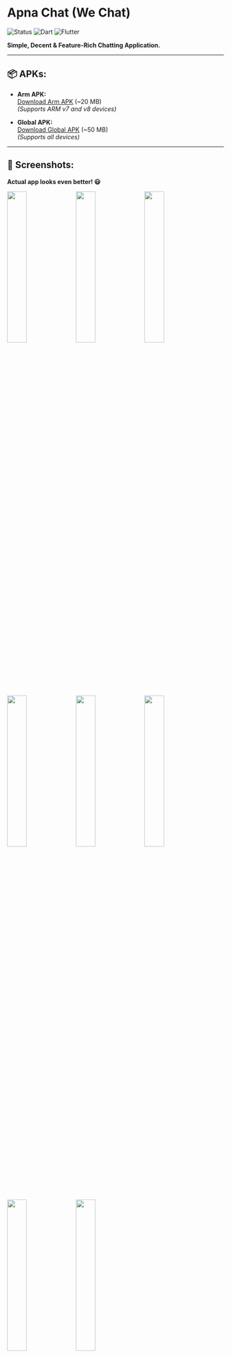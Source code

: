 # Apna Chat (We Chat)

![Status](https://img.shields.io/badge/Status-Active-brightgreen)
![Dart](https://img.shields.io/badge/dart-100%25-brightgreen)
![Flutter](https://img.shields.io/badge/Flutter-Cross%20Platform-blue)

**Simple, Decent & Feature-Rich Chatting Application.**

---

## 📦 APKs:

- **Arm APK:**  
  [Download Arm APK](https://drive.google.com/file/d/1knjEKijU0mtc7bfM68DDmYeSYE7CEoE9/view) (~20 MB)  
  *(Supports ARM v7 and v8 devices)*

- **Global APK:**  
  [Download Global APK](https://drive.google.com/file/d/1knjEKijU0mtc7bfM68DDmYeSYE7CEoE9/view) (~50 MB)  
  *(Supports all devices)*

---

## 📸 Screenshots:

**Actual app looks even better! 😃**

<kbd>
  <img src="https://github.com/HarshAndroid/we_chat/blob/master/screenshots/1.png" width=30% height=30%/>
  <img src="https://github.com/HarshAndroid/we_chat/blob/master/screenshots/2.png" width=30% height=30%/>
  <img src="https://github.com/HarshAndroid/we_chat/blob/master/screenshots/3.png" width=30% height=30%/>
  <img src="https://github.com/HarshAndroid/we_chat/blob/master/screenshots/4.png" width=30% height=30%/>
  <img src="https://github.com/HarshAndroid/we_chat/blob/master/screenshots/5.png" width=30% height=30%/>
  <img src="https://github.com/HarshAndroid/we_chat/blob/master/screenshots/6.png" width=30% height=30%/>
  <img src="https://github.com/HarshAndroid/we_chat/blob/master/screenshots/7.png" width=30% height=30%/>
  <img src="https://github.com/HarshAndroid/we_chat/blob/master/screenshots/8.png" width=30% height=30%/>
</kbd>

---

## ✨ Features:

- Display only known users or contacts.
- Real-time messaging (with Firebase).
- Google Sign-In (no account or mobile number needed).
- Add users by email ID.
- Simple user profiles (with photo, about, last-seen, created-at).
- Message read status.
- Message delete & edit features.
- Message notifications (push notifications).
- AI Chat Bot integration (**Google Gemini**).
- Sleek UI with new Material Widgets.
- **And much more...**

---

## 🧠 AI Chatbot (Google Gemini) Setup:

To use the **Gemini AI Chatbot** feature, you need to provide your own API key.  
Create an API key by visiting [Google AI Studio](https://aistudio.google.com/app/apikey).

---

## 🎥 YouTube Course:

Check out the **YouTube Course** here:  
[Watch the YouTube Playlist](https://youtube.com/playlist?list=PL8kbUJtS6hyal7Uw7wTeYmv7yiNPH5kOq)

**Note:** This project contains more features and optimizations than the one demonstrated in the YouTube course.

---

## 💬 Feedback and Suggestions:

I’d love to hear your feedback or suggestions! Feel free to reach out via email:  
📧 [rajpurohitharsh2020@gmail.com](mailto:rajpurohitharsh2020@gmail.com)
